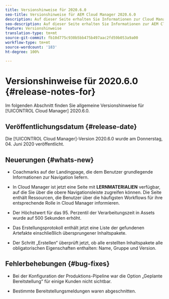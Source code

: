 ```yaml
---
title: Versionshinweise für 2020.6.0
seo-title: Versionshinweise für AEM Cloud Manager 2020.6.0
description: Auf dieser Seite erhalten Sie Informationen zur Cloud Manager-Version 2020.6.0.
seo-description: Auf dieser Seite erhalten Sie Informationen zur AEM Cloud Manager-Version 2020.6.0.
feature: Versionshinweise
translation-type: tm+mt
source-git-commit: fb10d775c930b5bb475b497aac2fd59b053a9a00
workflow-type: tm+mt
source-wordcount: '183'
ht-degree: 100%

---
```


# Versionshinweise für 2020.6.0 {#release-notes-for}

Im folgenden Abschnitt finden Sie allgemeine Versionshinweise für [!UICONTROL Cloud Manager] 2020.6.0.

## Veröffentlichungsdatum {#release-date}

Die [!UICONTROL Cloud Manager]-Version 2020.6.0 wurde am Donnerstag, 04. Juni 2020 veröffentlicht.

## Neuerungen {#whats-new}

* Coachmarks auf der Landingpage, die dem Benutzer grundlegende Informationen zur Navigation liefern.

* In Cloud Manager ist jetzt eine Seite mit **LERNMATERIALIEN** verfügbar, auf die Sie über die obere Navigationsleiste zugreifen können. Die Seite enthält Ressourcen, die Benutzer über die häufigsten Workflows für ihre entsprechende Rolle in Cloud Manager informieren.

* Der Höchstwert für das 95. Perzentil der Verarbeitungszeit in Assets wurde auf 500 Sekunden erhöht.

* Das Erstellungsprotokoll enthält jetzt eine Liste der gefundenen Artefakte einschließlich übersprungener Inhaltspakete.

* Der Schritt „Erstellen“ überprüft jetzt, ob alle erstellten Inhaltspakete alle obligatorischen Eigenschaften enthalten: Name, Gruppe und Version.

## Fehlerbehebungen {#bug-fixes}

* Bei der Konfiguration der Produktions-Pipeline war die Option „Geplante Bereitstellung“ für einige Kunden nicht sichtbar.

* Bestimmte Bereitstellungsmeldungen waren abgeschnitten.
